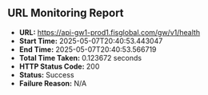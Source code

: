 ## URL Monitoring Report

- **URL:** https://api-gw1-prod1.fisglobal.com/gw/v1/health
- **Start Time:** 2025-05-07T20:40:53.443047
- **End Time:** 2025-05-07T20:40:53.566719
- **Total Time Taken:** 0.123672 seconds
- **HTTP Status Code:** 200
- **Status:** Success
- **Failure Reason:** N/A
